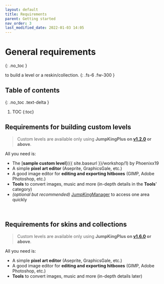 ```yaml
---
layout: default
title: Requirements
parent: Getting started
nav_order: 3
last_modified_date: 2022-01-03 14:05
---
```


# General requirements
{: .no_toc }

to build a level or a reskin/collection.<!-- more -->
{: .fs-6 .fw-300 }

## Table of contents
{: .no_toc .text-delta }

1. TOC
{:toc}


## Requirements for building custom levels
> Custom levels are available only using __JumpKingPlus on [v1.2.0](https://github.com/JumpKingPlus/JumpKingPlus/releases/tag/v1.2.0) or above__.

All you need is:
- The [__sample custom level__]({{ site.baseurl }}/workshop/1) by Phoenixx19
- A simple **pixel art editor** (Aseprite, GraphicsGale, etc.)
- A good image editor for **editing and exporting hitboxes** (GIMP, Adobe Photoshop, etc.)
- **Tools** to convert images, music and more (in-depth details in the **Tools**' category)
- *(optional but recommended)* [JumpKingManager](https://github.com/ShootMe/LiveSplit.JumpKing/releases/latest) to access one area quickly

<br>

## Requirements for skins and collections
> Custom levels are available only using __JumpKingPlus on [v1.6.0](https://github.com/JumpKingPlus/JumpKingPlus/releases/tag/v1.6.0) or above__.

All you need is:
- A simple **pixel art editor** (Aseprite, GraphicsGale, etc.)
- A good image editor for **editing and exporting hitboxes** (GIMP, Adobe Photoshop, etc.)
- **Tools** to convert images, music and more (in-depth details later)